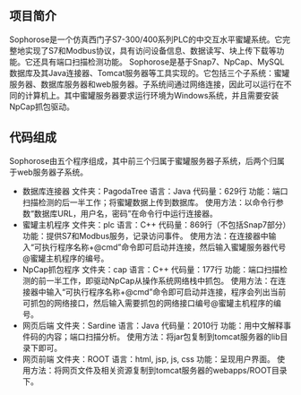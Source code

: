 ## 项目简介
Sophorose是一个仿真西门子S7-300/400系列PLC的中交互水平蜜罐系统。它完整地实现了S7和Modbus协议，具有访问设备信息、数据读写、块上传下载等功能。它还具有端口扫描检测功能。
Sophorose是基于Snap7、NpCap、MySQL数据库及其Java连接器、Tomcat服务器等工具实现的。它包括三个子系统：蜜罐服务器、数据库服务器和web服务器。子系统间通过网络连接，因此可以运行在不同的计算机上。其中蜜罐服务器要求运行环境为Windows系统，并且需要安装NpCap抓包驱动。
## 代码组成
Sophorose由五个程序组成，其中前三个归属于蜜罐服务器子系统，后两个归属于web服务器子系统。
* 数据库连接器
文件夹：PagodaTree
语言：Java
代码量：629行
功能：端口扫描检测的后一半工作；将蜜罐数据上传到数据库。
使用方法：以命令行参数“数据库URL，用户名，密码”在命令行中运行连接器。
* 蜜罐主机程序
文件夹：plc
语言：C++
代码量：869行（不包括Snap7部分）
功能：提供S7和Modbus服务，记录访问事件。
使用方法：在连接器中输入“可执行程序名称+@cmd”命令即可启动并连接，然后输入蜜罐服务器代号@蜜罐主机程序的编号。
* NpCap抓包程序
文件夹：cap
语言：C++
代码量：177行
功能：端口扫描检测的前一半工作，即驱动NpCap从操作系统网络栈中抓包。
使用方法：在连接器中输入“可执行程序名称+@cmd”命令即可启动并连接，程序会列出当前可抓包的网络接口，然后输入需要抓包的网络接口编号@蜜罐主机程序的编号。
* 网页后端
文件夹：Sardine
语言：Java
代码量：2010行
功能：用中文解释事件码的内容；端口扫描分析。
使用方法：将jar包复制到tomcat服务器的lib目录下即可。
* 网页前端
文件夹：ROOT
语言：html, jsp, js, css
功能：呈现用户界面。
使用方法：将网页文件及相关资源复制到tomcat服务器的webapps/ROOT目录下。